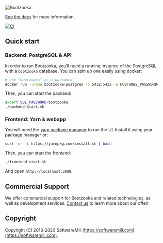 ![Bootzooka](https://github.com/softwaremill/bootzooka/raw/master/banner.png)

[See the docs](http://softwaremill.github.io/bootzooka/) for more information.

[![ CI ](https://github.com/softwaremill/bootzooka/workflows/Bootzooka%20tests/badge.svg)](https://github.com/softwaremill/bootzooka/actions?query=workflow%3A%22Bootzooka+tests%22)

## Quick start

### Backend: PostgreSQL & API

In order to run Bootzooka, you'll need a running instance of the PostgreSQL with a `bootzooka` database. You can spin
up one easily using docker:

```sh
# use "bootzooka" as a password
docker run --name bootzooka-postgres -p 5432:5432 -e POSTGRES_PASSWORD=bootzooka -e POSTGRES_DB=bootzooka -d postgres
```

Then, you can start the backend:

```sh
export SQL_PASSWORD=bootzooka
./backend-start.sh
```

### Frontend: Yarn & webapp

You will need the [yarn package manager](https://yarnpkg.com) to run the UI. Install it using your package manager or:

```sh
curl -o- -L https://yarnpkg.com/install.sh | bash
```

Then, you can start the frontend:

```sh
./frontend-start.sh
```

And open `http://localhost:3000`.

## Commercial Support

We offer commercial support for Bootzooka and related technologies, as well as development services. [Contact us](https://softwaremill.com) to learn more about our offer!

## Copyright

Copyright (C) 2013-2020 SoftwareMill [https://softwaremill.com](https://softwaremill.com).
